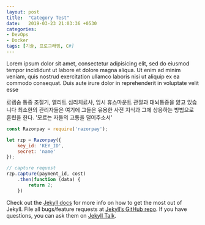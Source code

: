 ```yaml
---
layout: post
title:  "Category Test"
date:   2019-03-23 21:03:36 +0530
categories: 
- DevOps
- Docker
tags: [기술, 프로그래밍, C#]
---
```

Lorem ipsum dolor sit amet, consectetur adipisicing elit, sed do eiusmod tempor incididunt ut labore et dolore magna aliqua. Ut enim ad minim veniam, quis nostrud exercitation ullamco laboris nisi ut aliquip ex ea commodo consequat. Duis aute irure dolor in reprehenderit in voluptate velit esse

로렘숨 통증 조절기, 엘리트 심리치료사, 임시 휴스마운트 관절과 대뇌통증을 앓고 있습니다 최소한의 관리자들은 여기에 그들은 유용한 사전 지식과 그에 상응하는 방법으로 훈련을 한다. '모르는 자들의 고통을 덜어주소서'
```javascript
const Razorpay = require('razorpay');

let rzp = Razorpay({
	key_id: 'KEY_ID',
	secret: 'name'
});

// capture request
rzp.capture(payment_id, cost)
	.then(function (data) {
		return 2;
	})
```

Check out the [Jekyll docs][jekyll-docs] for more info on how to get the most out of Jekyll. File all bugs/feature requests at [Jekyll’s GitHub repo][jekyll-gh]. If you have questions, you can ask them on [Jekyll Talk][jekyll-talk].

[jekyll-docs]: https://jekyllrb.com/docs/home
[jekyll-gh]:   https://github.com/jekyll/jekyll
[jekyll-talk]: https://talk.jekyllrb.com/
